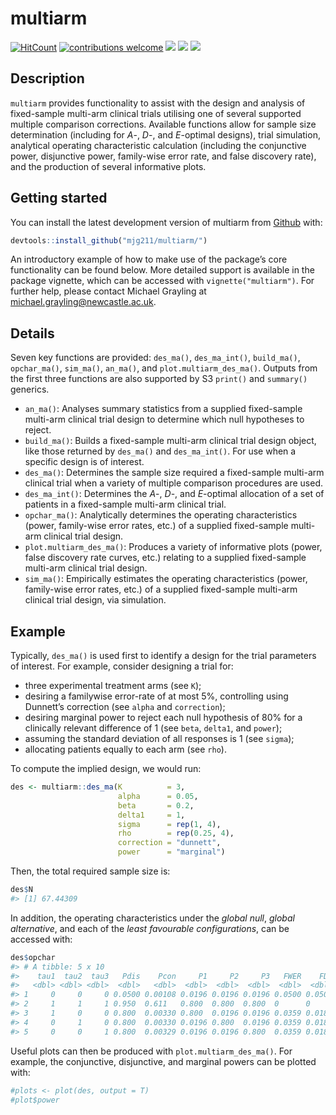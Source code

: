
<!-- README.md is generated from README.Rmd. Please edit that file -->

# multiarm

[![HitCount](http://hits.dwyl.io/mjg211/multiarm.svg)](http://hits.dwyl.io/mjg211/multiarm)
[![contributions
welcome](https://img.shields.io/badge/contributions-welcome-brightgreen.svg?style=flat)](https://github.com/dwyl/esta/issues)
[![](https://img.shields.io/badge/lifecycle-maturing-blue.svg)](https://www.tidyverse.org/lifecycle/#maturing)
[![](https://img.shields.io/github/languages/code-size/mjg211/multiarm.svg)](https://github.com/mjg211/multiarm)
[![](https://img.shields.io/github/last-commit/mjg211/multiarm.svg)](https://github.com/mjg211/multiarm/commits/master)

## Description

`multiarm` provides functionality to assist with the design and analysis
of fixed-sample multi-arm clinical trials utilising one of several
supported multiple comparison corrections. Available functions allow for
sample size determination (including for *A*-, *D*-, and *E*-optimal
designs), trial simulation, analytical operating characteristic
calculation (including the conjunctive power, disjunctive power,
family-wise error rate, and false discovery rate), and the production of
several informative plots.

## Getting started

You can install the latest development version of multiarm from
[Github](https://github.com/) with:

``` r
devtools::install_github("mjg211/multiarm/")
```

An introductory example of how to make use of the package’s core
functionality can be found below. More detailed support is available in
the package vignette, which can be accessed with `vignette("multiarm")`.
For further help, please contact Michael Grayling at
<michael.grayling@newcastle.ac.uk>.

## Details

Seven key functions are provided: `des_ma()`, `des_ma_int()`,
`build_ma()`, `opchar_ma()`, `sim_ma()`, `an_ma()`, and
`plot.multiarm_des_ma()`. Outputs from the first three functions are
also supported by S3 `print()` and `summary()` generics.

  - `an_ma()`: Analyses summary statistics from a supplied fixed-sample
    multi-arm clinical trial design to determine which null hypotheses
    to reject.
  - `build_ma()`: Builds a fixed-sample multi-arm clinical trial design
    object, like those returned by `des_ma()` and `des_ma_int()`. For
    use when a specific design is of interest.
  - `des_ma()`: Determines the sample size required a fixed-sample
    multi-arm clinical trial when a variety of multiple comparison
    procedures are used.
  - `des_ma_int()`: Determines the *A*-, *D*-, and *E*-optimal
    allocation of a set of patients in a fixed-sample multi-arm clinical
    trial.
  - `opchar_ma()`: Analytically determines the operating characteristics
    (power, family-wise error rates, etc.) of a supplied fixed-sample
    multi-arm clinical trial design.
  - `plot.multiarm_des_ma()`: Produces a variety of informative plots
    (power, false discovery rate curves, etc.) relating to a supplied
    fixed-sample multi-arm clinical trial design.
  - `sim_ma()`: Empirically estimates the operating characteristics
    (power, family-wise error rates, etc.) of a supplied fixed-sample
    multi-arm clinical trial design, via simulation.

## Example

Typically, `des_ma()` is used first to identify a design for the trial
parameters of interest. For example, consider designing a trial for:

  - three experimental treatment arms (see `K`);
  - desiring a familywise error-rate of at most 5%, controlling using
    Dunnett’s correction (see `alpha` and `correction`);
  - desiring marginal power to reject each null hypothesis of 80% for a
    clinically relevant difference of 1 (see `beta`, `delta1`, and
    `power`);
  - assuming the standard deviation of all responses is 1 (see `sigma`);
  - allocating patients equally to each arm (see `rho`).

To compute the implied design, we would run:

``` r
des <- multiarm::des_ma(K          = 3,
                        alpha      = 0.05,
                        beta       = 0.2,
                        delta1     = 1,
                        sigma      = rep(1, 4),
                        rho        = rep(0.25, 4),
                        correction = "dunnett",
                        power      = "marginal")
```

Then, the total required sample size is:

``` r
des$N
#> [1] 67.44309
```

In addition, the operating characteristics under the *global null*,
*global alternative*, and each of the *least favourable configurations*,
can be accessed with:

``` r
des$opchar
#> # A tibble: 5 x 10
#>    tau1  tau2  tau3   Pdis    Pcon     P1     P2     P3   FWER    FDR
#>   <dbl> <dbl> <dbl>  <dbl>   <dbl>  <dbl>  <dbl>  <dbl>  <dbl>  <dbl>
#> 1     0     0     0 0.0500 0.00108 0.0196 0.0196 0.0196 0.0500 0.0500
#> 2     1     1     1 0.950  0.611   0.800  0.800  0.800  0      0     
#> 3     1     0     0 0.800  0.00330 0.800  0.0196 0.0196 0.0359 0.0187
#> 4     0     1     0 0.800  0.00330 0.0196 0.800  0.0196 0.0359 0.0187
#> 5     0     0     1 0.800  0.00329 0.0196 0.0196 0.800  0.0359 0.0187
```

Useful plots can then be produced with `plot.multiarm_des_ma()`. For
example, the conjunctive, disjunctive, and marginal powers can be
plotted with:

``` r
#plots <- plot(des, output = T)
#plot$power
```
